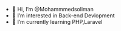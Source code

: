 - 👋 Hi, I’m @Mohammmedsoliman
- 👀 I’m interested in Back-end Devlopment
- 🌱 I’m currently learning PHP,Laravel
